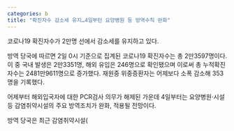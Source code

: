 ```yaml
---
categories: b
title: "확진자수 감소세 유지…4일부턴 요양병원 등 방역수칙 완화"
---
```

코로나19 확진자수가 2만명 선에서 감소세를 유지하고 있다.

방역 당국에 따르면 2일 0시 기준으로 집계된 코로나19 확진자수는 총 2만3597명이다. 이 중 국내 발생은 2만3351명, 해외 유입은 246명으로 확인됐으며 이로써 총 누적확진자수는 2481만9611명으로 증가했다. 재원중 위중증환자는 어제보다 소폭 감소해 353명을 기록했다.

어제부터 해외입국자에 대한 PCR검사 의무가 해제된 가운데 4일부터는 요양병원&middot;시설 등 감염취약시설의 주요 방역조치가 완화, 적용될 전망이다.

방역 당국은 최근 감염취약시설(